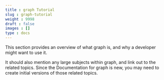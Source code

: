 ```yaml
---
title : graph Tutorial
slug : graph-tutorial
weight : 9998
draft : false
images : []
type : docs
---
```


This section provides an overview of what graph is, and why a developer might want to use it.

It should also mention any large subjects within graph, and link out to the related topics.  Since the Documentation for graph is new, you may need to create initial versions of those related topics.

